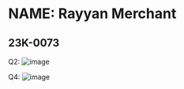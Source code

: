 # NAME: Rayyan Merchant
## 23K-0073


Q2:
![image](https://github.com/iamrayyan1/pfFall23/assets/142688529/990ff70a-a4ee-42fd-9501-3fe9eaa0422a)



Q4:
![image](https://github.com/iamrayyan1/pfFall23/assets/142688529/09d7314c-1d4e-4e27-96e4-9dbcce882c3d)
